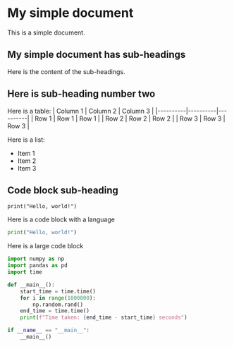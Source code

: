 # My simple document

This is a simple document.

## My simple document has sub-headings

Here is the content of the sub-headings.

## Here is sub-heading number two

Here is a table:
| Column 1 | Column 2 | Column 3 |
|----------|----------|----------|
| Row 1    | Row 1    | Row 1    |
| Row 2    | Row 2    | Row 2    |
| Row 3    | Row 3    | Row 3    |

Here is a list:
- Item 1
- Item 2
- Item 3

## Code block sub-heading

```
print("Hello, world!")
```

Here is a code block with a language

```python
print("Hello, world!")
```

Here is a large code block

```python
import numpy as np
import pandas as pd
import time

def __main__():
    start_time = time.time()
    for i in range(1000000):
        np.random.rand()
    end_time = time.time()
    print(f"Time taken: {end_time - start_time} seconds")

if __name__ == "__main__":
    __main__()
```